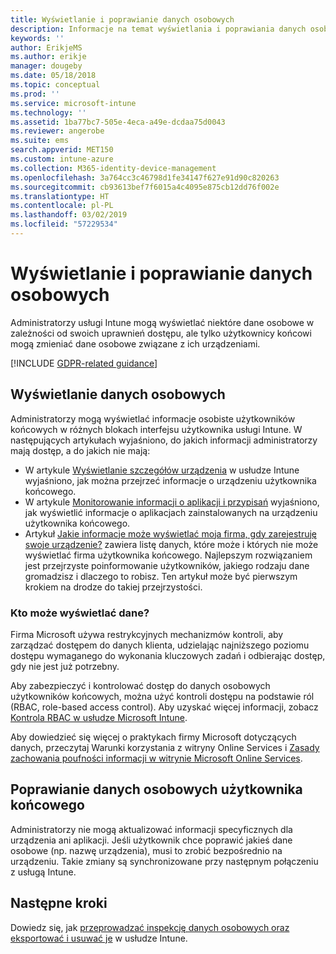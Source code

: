 ```yaml
---
title: Wyświetlanie i poprawianie danych osobowych
description: Informacje na temat wyświetlania i poprawiania danych osobowych.
keywords: ''
author: ErikjeMS
ms.author: erikje
manager: dougeby
ms.date: 05/18/2018
ms.topic: conceptual
ms.prod: ''
ms.service: microsoft-intune
ms.technology: ''
ms.assetid: 1ba77bc7-505e-4eca-a49e-dcdaa75d0043
ms.reviewer: angerobe
ms.suite: ems
search.appverid: MET150
ms.custom: intune-azure
ms.collection: M365-identity-device-management
ms.openlocfilehash: 3a764cc3c46798d1fe34147f627e91d90c820263
ms.sourcegitcommit: cb93613bef7f6015a4c4095e875cb12dd76f002e
ms.translationtype: HT
ms.contentlocale: pl-PL
ms.lasthandoff: 03/02/2019
ms.locfileid: "57229534"
---
```

# <a name="view-and-correct-personal-data"></a>Wyświetlanie i poprawianie danych osobowych

Administratorzy usługi Intune mogą wyświetlać niektóre dane osobowe w zależności od swoich uprawnień dostępu, ale tylko użytkownicy końcowi mogą zmieniać dane osobowe związane z ich urządzeniami.

[!INCLUDE [GDPR-related guidance](./includes/gdpr-dsr-and-stp-note.md)]


## <a name="view-personal-data"></a>Wyświetlanie danych osobowych

Administratorzy mogą wyświetlać informacje osobiste użytkowników końcowych w różnych blokach interfejsu użytkownika usługi Intune. W następujących artykułach wyjaśniono, do jakich informacji administratorzy mają dostęp, a do jakich nie mają:
- W artykule [Wyświetlanie szczegółów urządzenia](device-inventory.md) w usłudze Intune wyjaśniono, jak można przejrzeć informacje o urządzeniu użytkownika końcowego.
- W artykule [Monitorowanie informacji o aplikacji i przypisań](apps-monitor.md) wyjaśniono, jak wyświetlić informacje o aplikacjach zainstalowanych na urządzeniu użytkownika końcowego.
- Artykuł [Jakie informacje może wyświetlać moja firma, gdy zarejestruję swoje urządzenie?](https://docs.microsoft.com/intune-user-help/what-info-can-your-company-see-when-you-enroll-your-device-in-intune) zawiera listę danych, które może i których nie może wyświetlać firma użytkownika końcowego. Najlepszym rozwiązaniem jest przejrzyste poinformowanie użytkowników, jakiego rodzaju dane gromadzisz i dlaczego to robisz. Ten artykuł może być pierwszym krokiem na drodze do takiej przejrzystości.

### <a name="who-can-view-the-data"></a>Kto może wyświetlać dane?

Firma Microsoft używa restrykcyjnych mechanizmów kontroli, aby zarządzać dostępem do danych klienta, udzielając najniższego poziomu dostępu wymaganego do wykonania kluczowych zadań i odbierając dostęp, gdy nie jest już potrzebny. 

Aby zabezpieczyć i kontrolować dostęp do danych osobowych użytkowników końcowych, można użyć kontroli dostępu na podstawie ról (RBAC, role-based access control). Aby uzyskać więcej informacji, zobacz [Kontrola RBAC w usłudze Microsoft Intune](role-based-access-control.md).

Aby dowiedzieć się więcej o praktykach firmy Microsoft dotyczących danych, przeczytaj Warunki korzystania z witryny Online Services i [Zasady zachowania poufności informacji w witrynie Microsoft Online Services](http://go.microsoft.com/fwlink/p/?linkid=131004&clcid=0x409). 

## <a name="correct-end-user-personal-data"></a>Poprawianie danych osobowych użytkownika końcowego

Administratorzy nie mogą aktualizować informacji specyficznych dla urządzenia ani aplikacji. Jeśli użytkownik chce poprawić jakieś dane osobowe (np. nazwę urządzenia), musi to zrobić bezpośrednio na urządzeniu. Takie zmiany są synchronizowane przy następnym połączeniu z usługą Intune.


## <a name="next-steps"></a>Następne kroki

Dowiedz się, jak [przeprowadzać inspekcję danych osobowych oraz eksportować i usuwać je](privacy-data-audit-export-delete.md) w usłudze Intune.
